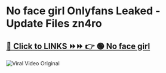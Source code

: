 
 # No face girl Onlyfans Leaked - Update Files zn4ro

## <h2><a href="https://clipsfans.com/No_face_girl&ref=git">🔗 Click to LINKS ⏩⏩ 👉 🟢 No face girl </a></h2>

<a href="https://clipsfans.com/No_face_girl&ref=git" rel="nofollow" data-target="animated-image.originalLink"><img src="https://i.ibb.co.com/xMMVF88/686577567.gif" alt="Viral Video Original" style="max-width: 100%; display: inline-block;" data-target="animated-image.originalImage"></a>

